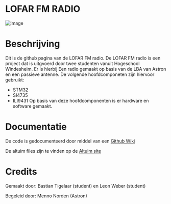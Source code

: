 # LOFAR FM RADIO
![image](https://github.com/Bastiantigelaar/basics_lofar_fm_radio/assets/108866346/207e16f8-5630-407f-bc41-011daf8c0ea0)

# Beschrijving
Dit is de github pagina van de LOFAR FM radio. De LOFAR FM radio is een project dat is uitgvoerd door twee studenten vanuit Hogeschool Windesheim. Er is hierbij Een radio gemaakt op basis van de LBA van Astron en een passieve antenne. De volgende hoofdcomponeten zijn hiervoor gebruikt: 
- STM32
- SI4735
- ILI9431
Op basis van deze hoofdcomponenten is er hardware en software gemaakt.

# Documentatie
De code is gedocumenteerd door middel van een [Github Wiki](https://github.com/Bastiantigelaar/basics_lofar_fm_radio/wiki)

De altuim files zijn te vinden op de [Altuim site](https://christelijke-hogeschool-windesheim-7.365.altium.com/designs/295A622F-BDA8-4F15-B04E-BC09346146E7#design)
# Credits
Gemaakt door: Bastian Tigelaar (student) en Leon Weber (student)

Begeleid door: Menno Norden (Astron)

